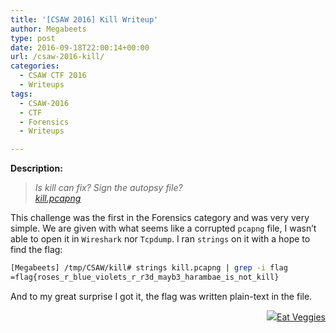 ```yaml
---
title: '[CSAW 2016] Kill Writeup'
author: Megabeets
type: post
date: 2016-09-18T22:00:14+00:00
url: /csaw-2016-kill/
categories:
  - CSAW CTF 2016
  - Writeups
tags:
  - CSAW-2016
  - CTF
  - Forensics
  - Writeups

---
```

<div class="chal-body">
  <p>
    <strong>Description:</strong>
  </p>
  
  <blockquote>
    <p>
      <em>Is kill can fix? Sign the autopsy file?</em><br /> <em> <a class="chal-file" href="https://ctf.csaw.io/stat./a23ef5ecca7f30b77f59f21dba413b07/kill.pcapng" target="_blank">kill.pcapng</a></em>
    </p>
  </blockquote>
</div>

This challenge was the first in the Forensics category and was very very simple. We are given with what seems like a corrupted `pcapng` file, I wasn&#8217;t able to open it in `Wireshark` nor `Tcpdump`. I ran `strings` on it with a hope to find the flag:

```sh
[Megabeets] /tmp/CSAW/kill# strings kill.pcapng | grep -i flag
=flag{roses_r_blue_violets_r_r3d_mayb3_harambae_is_not_kill}
```


And to my great surprise I got it, the flag was written plain-text in the file.

<div class="nf-post-footer">
  <p style="text-align: right">
    <a href="https://www.megabeets.net/about.html#vegan"><img src="./megabeets_inline_logo.png" />Eat Veggies</a>
  </p>
</div>